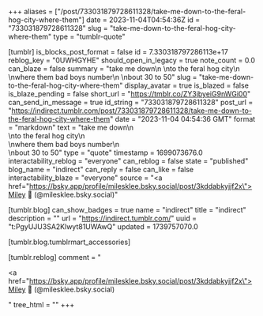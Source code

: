 +++
aliases = ["/post/733031879728611328/take-me-down-to-the-feral-hog-city-where-them"]
date = 2023-11-04T04:54:36Z
id = "733031879728611328"
slug = "take-me-down-to-the-feral-hog-city-where-them"
type = "tumblr-quote"

[tumblr]
is_blocks_post_format = false
id = 7.330318797286113e+17
reblog_key = "0UWHGYHE"
should_open_in_legacy = true
note_count = 0.0
can_blaze = false
summary = "take me down\n \nto the feral hog city\n \nwhere them bad boys number\n \nbout 30 to 50"
slug = "take-me-down-to-the-feral-hog-city-where-them"
display_avatar = true
is_blazed = false
is_blaze_pending = false
short_url = "https://tmblr.co/ZY3jbyeiG9nWGi00"
can_send_in_message = true
id_string = "733031879728611328"
post_url = "https://indirect.tumblr.com/post/733031879728611328/take-me-down-to-the-feral-hog-city-where-them"
date = "2023-11-04 04:54:36 GMT"
format = "markdown"
text = "take me down\n<br/>\nto the feral hog city\n<br/>\nwhere them bad boys number\n<br/>\nbout 30 to 50"
type = "quote"
timestamp = 1699073676.0
interactability_reblog = "everyone"
can_reblog = false
state = "published"
blog_name = "indirect"
can_reply = false
can_like = false
interactability_blaze = "everyone"
source = "<a href=\"https://bsky.app/profile/milesklee.bsky.social/post/3kddabkyjjf2x\">Miley 🐠 (@milesklee.bsky.social)</a>"

[tumblr.blog]
can_show_badges = true
name = "indirect"
title = "indirect"
description = ""
url = "https://indirect.tumblr.com/"
uuid = "t:PgyUJU3SA2Klwyt81UWAwQ"
updated = 1739757070.0

[tumblr.blog.tumblrmart_accessories]

[tumblr.reblog]
comment = "<p><a href=\"https://bsky.app/profile/milesklee.bsky.social/post/3kddabkyjjf2x\">Miley 🐠 (@milesklee.bsky.social)</a></p>"
tree_html = ""
+++
